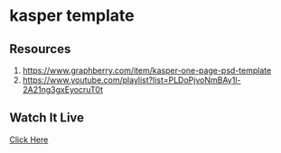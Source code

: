 # kasper template

## Resources
1. https://www.graphberry.com/item/kasper-one-page-psd-template
2. https://www.youtube.com/playlist?list=PLDoPjvoNmBAy1l-2A21ng3gxEyocruT0t

## Watch It Live

[Click Here](https://ahmed-m-abdelfatah.github.io/kasper)
